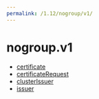 ```yaml
---
permalink: /1.12/nogroup/v1/
---
```


# nogroup.v1



* [certificate](certificate.md)
* [certificateRequest](certificateRequest.md)
* [clusterIssuer](clusterIssuer.md)
* [issuer](issuer.md)